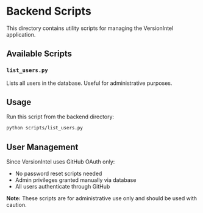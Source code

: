 # Backend Scripts

This directory contains utility scripts for managing the VersionIntel application.

## Available Scripts

### `list_users.py`
Lists all users in the database. Useful for administrative purposes.

## Usage

Run this script from the backend directory:

```bash
python scripts/list_users.py
```

## User Management

Since VersionIntel uses GitHub OAuth only:
- No password reset scripts needed
- Admin privileges granted manually via database
- All users authenticate through GitHub

**Note:** These scripts are for administrative use only and should be used with caution. 